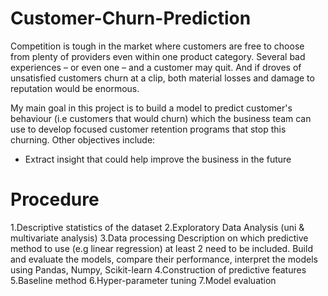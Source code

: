 # Customer-Churn-Prediction
Competition is tough in the market where customers are free to choose from plenty of providers even within one product category. Several bad experiences – or even one – and a customer may quit. And if droves of unsatisfied customers churn at a clip, both material losses and damage to reputation would be enormous.

My main goal in this project is to build a model to predict customer's behaviour (i.e customers that would churn) which the business team can use to develop focused customer retention programs that stop this churning. Other objectives include:
* Extract insight that could help improve the business in the future

# Procedure
1.Descriptive statistics of the dataset
2.Exploratory Data Analysis (uni & multivariate analysis)
3.Data processing
Description on which predictive method to use (e.g linear regression) at least 2 need to be included. Build and evaluate the models, compare
their performance, interpret the models using Pandas, Numpy, Scikit-learn
4.Construction of predictive features
5.Baseline method
6.Hyper-parameter tuning
7.Model evaluation

